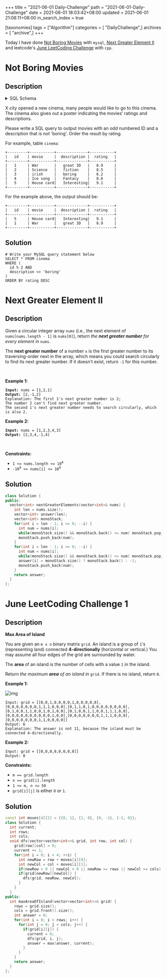 +++
title = "2021-06-01 Daily-Challenge"
path = "2021-06-01-Daily-Challenge"
date = 2021-06-01 18:03:42+08:00
updated = 2021-06-01 21:08:11+08:00
in_search_index = true

[taxonomies]
tags = ["Algorithm"]
categories = [ "DailyChallenge",]
archives = [ "archive",]
+++

Today I have done [Not Boring Movies](https://leetcode.com/problems/not-boring-movies/) with `mysql`, [Next Greater Element II](https://leetcode.com/problems/next-greater-element-ii/description/) and leetcode's [June LeetCoding Challenge](https://leetcode.com/explore/challenge/card/june-leetcoding-challenge-2021/603/week-1-june-1st-june-7th/3764/) with `cpp`.

<!-- more -->

# Not Boring Movies

## Description

<details>
<summary>SQL Schema</summary>
<pre><code>Create table If Not Exists cinema (id int, movie varchar(255), description varchar(255), rating float(2, 1))
Truncate table cinema
insert into cinema (id, movie, description, rating) values ('1', 'War', 'great 3D', '8.9')
insert into cinema (id, movie, description, rating) values ('2', 'Science', 'fiction', '8.5')
insert into cinema (id, movie, description, rating) values ('3', 'irish', 'boring', '6.2')
insert into cinema (id, movie, description, rating) values ('4', 'Ice song', 'Fantacy', '8.6')
insert into cinema (id, movie, description, rating) values ('5', 'House card', 'Interesting', '9.1')</code></pre>
</details>

X city opened a new cinema, many people would like to go to this cinema. The cinema also gives out a poster indicating the movies’ ratings and descriptions.

Please write a SQL query to output movies with an odd numbered ID and a description that is not 'boring'. Order the result by rating.

 

For example, table `cinema`:

```
+---------+-----------+--------------+-----------+
|   id    | movie     |  description |  rating   |
+---------+-----------+--------------+-----------+
|   1     | War       |   great 3D   |   8.9     |
|   2     | Science   |   fiction    |   8.5     |
|   3     | irish     |   boring     |   6.2     |
|   4     | Ice song  |   Fantacy    |   8.6     |
|   5     | House card|   Interesting|   9.1     |
+---------+-----------+--------------+-----------+
```

For the example above, the output should be:

```
+---------+-----------+--------------+-----------+
|   id    | movie     |  description |  rating   |
+---------+-----------+--------------+-----------+
|   5     | House card|   Interesting|   9.1     |
|   1     | War       |   great 3D   |   8.9     |
+---------+-----------+--------------+-----------+
```

## Solution

``` mysql
# Write your MySQL query statement below
SELECT * FROM cinema
WHERE (
  id % 2 AND
  description <> 'boring'
)
ORDER BY rating DESC
```

# Next Greater Element II

## Description

<p>Given a circular integer array <code>nums</code> (i.e., the next element of <code>nums[nums.length - 1]</code> is <code>nums[0]</code>), return <em>the <strong>next greater number</strong> for every element in</em> <code>nums</code>.</p>

<p>The <strong>next greater number</strong> of a number <code>x</code> is the first greater number to its traversing-order next in the array, which means you could search circularly to find its next greater number. If it doesn&#39;t exist, return <code>-1</code> for this number.</p>

<p>&nbsp;</p>
<p><strong>Example 1:</strong></p>

<pre><code><strong>Input:</strong> nums = [1,2,1]
<strong>Output:</strong> [2,-1,2]
Explanation: The first 1&#39;s next greater number is 2; 
The number 2 can&#39;t find next greater number. 
The second 1&#39;s next greater number needs to search circularly, which is also 2.</code></pre>

<p><strong>Example 2:</strong></p>

<pre><code><strong>Input:</strong> nums = [1,2,3,4,3]
<strong>Output:</strong> [2,3,4,-1,4]</code></pre>

<p>&nbsp;</p>
<p><strong>Constraints:</strong></p>

<ul>
	<li><code>1 &lt;= nums.length &lt;= 10<sup>4</sup></code></li>
	<li><code>-10<sup>9</sup> &lt;= nums[i] &lt;= 10<sup>9</sup></code></li>
</ul>

## Solution

``` cpp
class Solution {
public:
  vector<int> nextGreaterElements(vector<int>& nums) {
    int len = nums.size();
    vector<int> answer(len);
    vector<int> monoStack;
    for(int i = len - 1; i >= 0; --i) {
      int num = nums[i];
      while(monoStack.size() && monoStack.back() <= num) monoStack.pop_back();
      monoStack.push_back(num);
    }
    for(int i = len - 1; i >= 0; --i) {
      int num = nums[i];
      while(monoStack.size() && monoStack.back() <= num) monoStack.pop_back();
      answer[i] = monoStack.size() ? monoStack.back() : -1;
      monoStack.push_back(num);
    }
    return answer;
  }
};
```

# June LeetCoding Challenge 1

## Description

**Max Area of Island**

You are given an `m x n` binary matrix `grid`. An island is a group of `1`'s (representing land) connected **4-directionally** (horizontal or vertical.) You may assume all four edges of the grid are surrounded by water.

The **area** of an island is the number of cells with a value `1` in the island.

Return *the maximum **area** of an island in* `grid`. If there is no island, return `0`.

 

**Example 1:**

![img](https://assets.leetcode.com/uploads/2021/05/01/maxarea1-grid.jpg)

```
Input: grid = [[0,0,1,0,0,0,0,1,0,0,0,0,0],[0,0,0,0,0,0,0,1,1,1,0,0,0],[0,1,1,0,1,0,0,0,0,0,0,0,0],[0,1,0,0,1,1,0,0,1,0,1,0,0],[0,1,0,0,1,1,0,0,1,1,1,0,0],[0,0,0,0,0,0,0,0,0,0,1,0,0],[0,0,0,0,0,0,0,1,1,1,0,0,0],[0,0,0,0,0,0,0,1,1,0,0,0,0]]
Output: 6
Explanation: The answer is not 11, because the island must be connected 4-directionally.
```

**Example 2:**

```
Input: grid = [[0,0,0,0,0,0,0,0]]
Output: 0
```

 

**Constraints:**

- `m == grid.length`
- `n == grid[i].length`
- `1 <= m, n <= 50`
- `grid[i][j]` is either `0` or `1`.

## Solution

``` cpp
const int moves[4][2] = {{0, 1}, {1, 0}, {0, -1}, {-1, 0}};
class Solution {
  int current;
  int rows;
  int cols;
  void dfs(vector<vector<int>>& grid, int row, int col) {
    grid[row][col] = 0;
    current += 1;
    for(int i = 0; i < 4; ++i) {
      int newRow = row + moves[i][0];
      int newCol = col + moves[i][1];
      if(newRow < 0 || newCol < 0 || newRow >= rows || newCol >= cols) continue;
      if(grid[newRow][newCol]) {
        dfs(grid, newRow, newCol);
      }
    }
  }
public:
  int maxAreaOfIsland(vector<vector<int>>& grid) {
    rows = grid.size();
    cols = grid.front().size();
    int answer = 0;
    for(int i = 0; i < rows; i++) {
      for(int j = 0; j < cols; j++) {
        if(grid[i][j]) {
          current = 0;
          dfs(grid, i, j);
          answer = max(answer, current);
        }
      }
    }
    return answer;
  }
};
```
